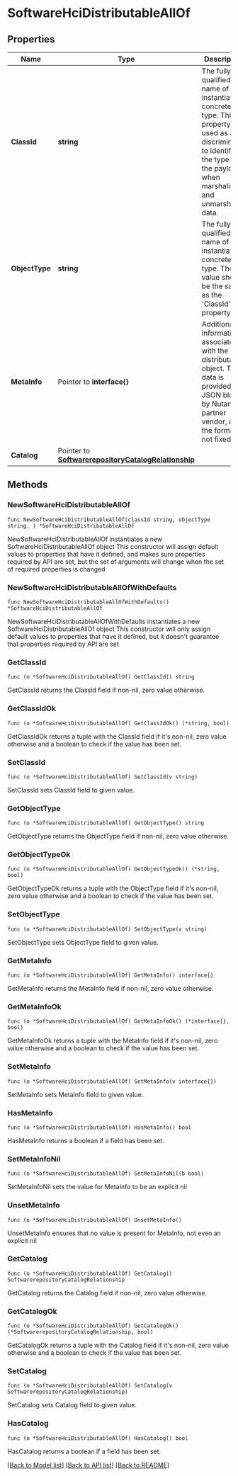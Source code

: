# SoftwareHciDistributableAllOf

## Properties

Name | Type | Description | Notes
------------ | ------------- | ------------- | -------------
**ClassId** | **string** | The fully-qualified name of the instantiated, concrete type. This property is used as a discriminator to identify the type of the payload when marshaling and unmarshaling data. | [default to "software.HciDistributable"]
**ObjectType** | **string** | The fully-qualified name of the instantiated, concrete type. The value should be the same as the &#39;ClassId&#39; property. | [default to "software.HciDistributable"]
**MetaInfo** | Pointer to **interface{}** | Additional information associated with the distributable object. This data is provided as a JSON blob by Nutanix, a partner vendor, and the format is not fixed. | [optional] [readonly] 
**Catalog** | Pointer to [**SoftwarerepositoryCatalogRelationship**](SoftwarerepositoryCatalogRelationship.md) |  | [optional] 

## Methods

### NewSoftwareHciDistributableAllOf

`func NewSoftwareHciDistributableAllOf(classId string, objectType string, ) *SoftwareHciDistributableAllOf`

NewSoftwareHciDistributableAllOf instantiates a new SoftwareHciDistributableAllOf object
This constructor will assign default values to properties that have it defined,
and makes sure properties required by API are set, but the set of arguments
will change when the set of required properties is changed

### NewSoftwareHciDistributableAllOfWithDefaults

`func NewSoftwareHciDistributableAllOfWithDefaults() *SoftwareHciDistributableAllOf`

NewSoftwareHciDistributableAllOfWithDefaults instantiates a new SoftwareHciDistributableAllOf object
This constructor will only assign default values to properties that have it defined,
but it doesn't guarantee that properties required by API are set

### GetClassId

`func (o *SoftwareHciDistributableAllOf) GetClassId() string`

GetClassId returns the ClassId field if non-nil, zero value otherwise.

### GetClassIdOk

`func (o *SoftwareHciDistributableAllOf) GetClassIdOk() (*string, bool)`

GetClassIdOk returns a tuple with the ClassId field if it's non-nil, zero value otherwise
and a boolean to check if the value has been set.

### SetClassId

`func (o *SoftwareHciDistributableAllOf) SetClassId(v string)`

SetClassId sets ClassId field to given value.


### GetObjectType

`func (o *SoftwareHciDistributableAllOf) GetObjectType() string`

GetObjectType returns the ObjectType field if non-nil, zero value otherwise.

### GetObjectTypeOk

`func (o *SoftwareHciDistributableAllOf) GetObjectTypeOk() (*string, bool)`

GetObjectTypeOk returns a tuple with the ObjectType field if it's non-nil, zero value otherwise
and a boolean to check if the value has been set.

### SetObjectType

`func (o *SoftwareHciDistributableAllOf) SetObjectType(v string)`

SetObjectType sets ObjectType field to given value.


### GetMetaInfo

`func (o *SoftwareHciDistributableAllOf) GetMetaInfo() interface{}`

GetMetaInfo returns the MetaInfo field if non-nil, zero value otherwise.

### GetMetaInfoOk

`func (o *SoftwareHciDistributableAllOf) GetMetaInfoOk() (*interface{}, bool)`

GetMetaInfoOk returns a tuple with the MetaInfo field if it's non-nil, zero value otherwise
and a boolean to check if the value has been set.

### SetMetaInfo

`func (o *SoftwareHciDistributableAllOf) SetMetaInfo(v interface{})`

SetMetaInfo sets MetaInfo field to given value.

### HasMetaInfo

`func (o *SoftwareHciDistributableAllOf) HasMetaInfo() bool`

HasMetaInfo returns a boolean if a field has been set.

### SetMetaInfoNil

`func (o *SoftwareHciDistributableAllOf) SetMetaInfoNil(b bool)`

 SetMetaInfoNil sets the value for MetaInfo to be an explicit nil

### UnsetMetaInfo
`func (o *SoftwareHciDistributableAllOf) UnsetMetaInfo()`

UnsetMetaInfo ensures that no value is present for MetaInfo, not even an explicit nil
### GetCatalog

`func (o *SoftwareHciDistributableAllOf) GetCatalog() SoftwarerepositoryCatalogRelationship`

GetCatalog returns the Catalog field if non-nil, zero value otherwise.

### GetCatalogOk

`func (o *SoftwareHciDistributableAllOf) GetCatalogOk() (*SoftwarerepositoryCatalogRelationship, bool)`

GetCatalogOk returns a tuple with the Catalog field if it's non-nil, zero value otherwise
and a boolean to check if the value has been set.

### SetCatalog

`func (o *SoftwareHciDistributableAllOf) SetCatalog(v SoftwarerepositoryCatalogRelationship)`

SetCatalog sets Catalog field to given value.

### HasCatalog

`func (o *SoftwareHciDistributableAllOf) HasCatalog() bool`

HasCatalog returns a boolean if a field has been set.


[[Back to Model list]](../README.md#documentation-for-models) [[Back to API list]](../README.md#documentation-for-api-endpoints) [[Back to README]](../README.md)


